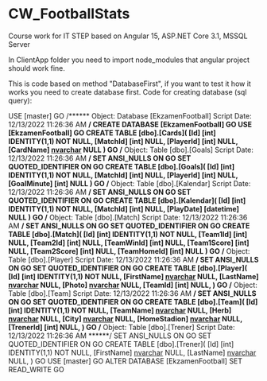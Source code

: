 # CW_FootballStats
Course work for IT STEP based on Angular 15, ASP.NET Core 3.1, MSSQL Server

In ClientApp folder you need to import node_modules that angular project should work fine.

This is code based on method "DatabaseFirst", if you want to test it 
how it works you need to create database first. 
Code for creating database (sql query):

USE [master]
GO
/****** Object:  Database [EkzamenFootball]    Script Date: 12/13/2022 11:26:36 AM ******/
CREATE DATABASE [EkzamenFootball]
GO
USE [EkzamenFootball]
GO
CREATE TABLE [dbo].[Cards](
	[Id] [int] IDENTITY(1,1) NOT NULL,
	[MatchId] [int] NULL,
	[PlayerId] [int] NULL,
	[CardName] [nvarchar](max) NULL
)
GO
/****** Object:  Table [dbo].[Goals]    Script Date: 12/13/2022 11:26:36 AM ******/
SET ANSI_NULLS ON
GO
SET QUOTED_IDENTIFIER ON
GO
CREATE TABLE [dbo].[Goals](
	[Id] [int] IDENTITY(1,1) NOT NULL,
	[MatchId] [int] NULL,
	[PlayerId] [int] NULL,
	[GoalMinute] [int] NULL
) 
GO
/****** Object:  Table [dbo].[Kalendar]    Script Date: 12/13/2022 11:26:36 AM ******/
SET ANSI_NULLS ON
GO
SET QUOTED_IDENTIFIER ON
GO
CREATE TABLE [dbo].[Kalendar](
	[Id] [int] IDENTITY(1,1) NOT NULL,
	[MatchId] [int] NULL,
	[PlayDate] [datetime] NULL
) 
GO
/****** Object:  Table [dbo].[Match]    Script Date: 12/13/2022 11:26:36 AM ******/
SET ANSI_NULLS ON
GO
SET QUOTED_IDENTIFIER ON
GO
CREATE TABLE [dbo].[Match](
	[Id] [int] IDENTITY(1,1) NOT NULL,
	[Team1Id] [int] NULL,
	[Team2Id] [int] NULL,
	[TeamWinId] [int] NULL,
	[Team1Score] [int] NULL,
	[Team2Score] [int] NULL,
	[TeamHomeId] [int] NULL
) 
GO
/****** Object:  Table [dbo].[Player]    Script Date: 12/13/2022 11:26:36 AM ******/
SET ANSI_NULLS ON
GO
SET QUOTED_IDENTIFIER ON
GO
CREATE TABLE [dbo].[Player](
	[Id] [int] IDENTITY(1,1) NOT NULL,
	[FirstName] [nvarchar](max) NULL,
	[LastName] [nvarchar](max) NULL,
	[Photo] [nvarchar](max) NULL,
	[TeamId] [int] NULL,
	)
GO
/****** Object:  Table [dbo].[Team]    Script Date: 12/13/2022 11:26:36 AM ******/
SET ANSI_NULLS ON
GO
SET QUOTED_IDENTIFIER ON
GO
CREATE TABLE [dbo].[Team](
	[Id] [int] IDENTITY(1,1) NOT NULL,
	[TeamName] [nvarchar](max) NULL,
	[Herb] [nvarchar](max) NULL,
	[City] [nvarchar](max) NULL,
	[HomeStadion] [nvarchar](max) NULL,
	[TrenerId] [int] NULL,
	)
GO
/****** Object:  Table [dbo].[Trener]    Script Date: 12/13/2022 11:26:36 AM ******/
SET ANSI_NULLS ON
GO
SET QUOTED_IDENTIFIER ON
GO
CREATE TABLE [dbo].[Trener](
	[Id] [int] IDENTITY(1,1) NOT NULL,
	[FirstName] [nvarchar](max) NULL,
	[LastName] [nvarchar](max) NULL,
)
GO
USE [master]
GO
ALTER DATABASE [EkzamenFootball] SET  READ_WRITE 
GO



